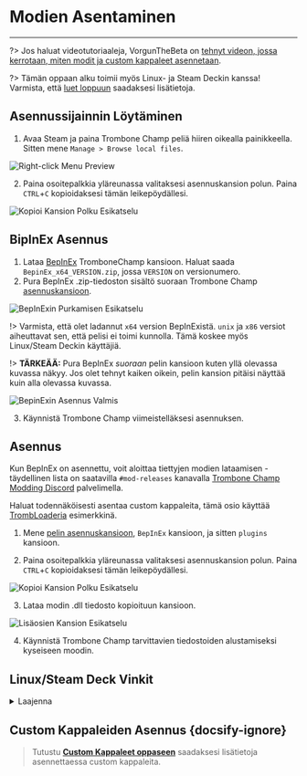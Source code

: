 # Modien Asentaminen
---

?> Jos haluat videotutoriaaleja, VorgunTheBeta on [ tehnyt videon, jossa kerrotaan, miten modit ja custom kappaleet asennetaan](https://youtu.be/pSwNSGx-P5c).

?> Tämän oppaan alku toimii myös Linux- ja Steam Deckin kanssa! Varmista, että [luet loppuun](#linuxsteam-deck-specific-tips) saadaksesi lisätietoja.

## Asennussijainnin Löytäminen
1. Avaa Steam ja paina Trombone Champ peliä hiiren oikealla painikkeella. Sitten mene `Manage > Browse local files`.

![Right-click Menu Preview](../docs/files/localfilescontext.png)

2. Paina osoitepalkkia yläreunassa valitaksesi asennuskansion polun. Paina `CTRL`+`C` kopioidaksesi tämän leikepöydällesi.

![Kopioi Kansion Polku Esikatselu](../docs/files/copyfolderpath.png)

## BipInEx Asennus

1. Lataa [BepInEx](https://github.com/BepInEx/BepInEx/releases/latest) TromboneChamp kansioon. Haluat saada `BepinEx_x64_VERSION.zip`, jossa `VERSION` on versionumero.
2. Pura BepInEx .zip-tiedoston sisältö suoraan Trombone Champ [asennuskansioon](##finding-install-location).

![BepInExin Purkamisen Esikatselu](../docs/files/bepinexextract.png)

!> Varmista, että olet ladannut `x64` version BepInExistä. `unix` ja `x86` versiot aiheuttavat sen, että pelisi ei toimi kunnolla. Tämä koskee myös Linux/Steam Deckin käyttäjiä.

!> **TÄRKEÄÄ:** Pura BepInEx *suoraan* pelin kansioon kuten yllä olevassa kuvassa näkyy. Jos olet tehnyt kaiken oikein, pelin kansion pitäisi näyttää kuin alla olevassa kuvassa.

![BepinExin Asennus Valmis](../docs/files/finishedbepinex.png)

3. Käynnistä Trombone Champ viimeistelläksesi asennuksen.

## Asennus

Kun BepInEx on asennettu, voit aloittaa tiettyjen modien lataamisen - täydellinen lista on saatavilla `#mod-releases` kanavalla [Trombone Champ Modding Discord](https://discord.gg/KVzKRsbetJ) palvelimella.

Haluat todennäköisesti asentaa custom kappaleita, tämä osio käyttää [TrombLoaderia](https://github.com/NyxTheShield/TrombLoader/releases/latest) esimerkkinä.

1. Mene [pelin asennuskansioon](###finding-install-location), `BepInEx` kansioon, ja sitten `plugins` kansioon.

2. Paina osoitepalkkia yläreunassa valitaksesi asennuskansion polun. Paina `CTRL`+`C` kopioidaksesi tämän leikepöydällesi.

![Kopioi Kansion Polku Esikatselu](../docs/files/copyfolderpathplugins.png)

3. Lataa modin .dll tiedosto kopioituun kansioon.

![Lisäosien Kansion Esikatselu](../docs/files/pluginswithtrombloader.png)

4. Käynnistä Trombone Champ tarvittavien tiedostoiden alustamiseksi kyseiseen moodin.

## Linux/Steam Deck Vinkit
<details closed>
<summary>Laajenna</summary>

BepInExin asennus on suurelta osin sama kuin Windowsin edellä lueteltu, mutta on olemassa joitakin ylimääräisiä asioita joista olla tietoisia ensin:

 - Jos haluat seurata opasta, Steam Deck käyttäjien on vaihdettava työpöytätilaan pitämällä virtapainike pohjassa ja valitsemalla `Työpöytätila` valikosta.

 - Steam Deck -käyttäjien tulee asentaa peli sisäiseen tallennustilaan, koska BepInEx ei toimi microSD-kortilla.

 - Kuten aiemmin todettiin, sinun täytyy silti asentaa `x64` BepInEx Windows-versio, ei `unix` -versio, sillä Trombone Champ on vielä Protonin alla toimiva Windows-sovellus.

 - Tallennus ja loki tiedostot ovat tallennettu Steam-kansion Proton yhteensopivuuskansioihin.

    - Steam Deckillä tämä löytyy: `~/.local/share/Steam/steamapps/compatdata/1059990/pfx/drive_c/users/steamuser/AppData/LocalLow/Holy Wow/TromboneChamp`
    - Muilla Linux-asennuksilla voit suorittaa `locate -r /Holy Wow$<0>` terminaalissa, jos et ole varma missä Steam-kansio on.

Sinun tulee myös lisätä `WINEDLLOVERRIDES="winhttp=n,b" %command%` pelin käynnistysvalintoihin. Voit tehdä tämän napsauttamalla hiiren oikealla painikkeella peliä Steamissä ja klikkaa `Properties`. Toisin kuin Windowsissa, Proton ei lataa BepInExin tiedostoja, ellei sitä ole erikseen ohjeistettu tässä.

![Steamin Ominaisuudet Esikatselu](../docs/files/linuxsteamproperties.png)

Kun se on lisätty, BepInExin pitäisi nyt toimia! Asenna modit [yllä olevien ohjeiden mukaisesti](##installation) saadaksesi custom kappaleet toimimaan.

### Videotaustat {docsify-ignore}

Jotkin custom kappaleet sisältävät videoita taustalleen, eikä Protonin oletusasennus voi toistaa niitä. Jos haluat näiden toimivan, voit asentaa `GE-Proton` käyttäen [ProtonUp-Qt](https://davidotek.github.io/protonup-qt/). Tämä on Protonin versio, joka sisältää joitakin lisäominaisuuksia, mukaan lukien kyky toistaa videoformaatteja, joita Valve ei pysty tukemaan virallisesti.

Suosittelemme seuraamaan [tätä GamingOnLinuxin](https://www.gamingonlinux.com/2022/03/protonup-qt-got-upgraded-heres-how-to-use-it-on-steam-deck-and-linux/) luomaa opasta ProtonUp-Qt käytöstä ja `GE-Proton` asennuksesta.

!> Jopa GE-Protonin kanssa, saatat silti kokea ongelmia videon toiston kanssa asetuksistasi riippuen. </details>

## Custom Kappaleiden Asennus {docsify-ignore}

> Tutustu [**Custom Kappaleet oppaseen**](installing-songs) saadaksesi lisätietoja asennettaessa custom kappaleita.